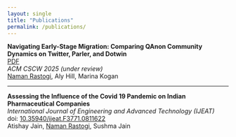 ```yaml
---
layout: single
title: "Publications"
permalink: /publications/
---
```


**Navigating Early-Stage Migration: Comparing QAnon Community Dynamics on Twitter, Parler, and Dotwin**  
[PDF](https://osf.io/exh2k)  
*ACM CSCW 2025 (under review)*  
<ins>Naman Rastogi</ins>, Aly Hill, Marina Kogan  

---

**Assessing the Influence of the Covid 19 Pandemic on Indian Pharmaceutical Companies**  
*International Journal of Engineering and Advanced Technology (IJEAT)*  
doi: [10.35940/ijeat.F3771.0811622](https://doi.org/10.35940/ijeat.F3771.0811622)  
Atishay Jain, <ins>Naman Rastogi</ins>, Sushma Jain
